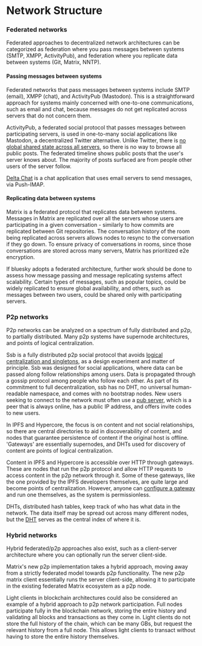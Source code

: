 # Network Structure

### Federated networks

Federated approaches to decentralized network architectures can be categorized as federation where you pass messages between systems (SMTP, XMPP, ActivityPub), and federation where you replicate data between systems (Git, Matrix, NNTP).

#### Passing messages between systems

Federated networks that pass messages between systems include SMTP (email), XMPP (chat), and ActivityPub (Mastodon). This is a straightforward approach for systems mainly concerned with one-to-one communications, such as email and chat, because messages do not get replicated across servers that do not concern them.

ActivityPub, a federated social protocol that passes messages between participating servers, is used in one-to-many social applications like Mastodon, a decentralized Twitter alternative. Unlike Twitter, there is [no global shared state across all servers](https://docs.joinmastodon.org/user/network/), so there is no way to browse all public posts. The federated timeline shows public posts that the user's server knows about. The majority of posts surfaced are from people other users of the server follow.

[Delta Chat](https://delta.chat/en/) is a chat application that uses email servers to send messages, via Push-IMAP.

#### Replicating data between systems

Matrix is a federated protocol that replicates data between systems. Messages in Matrix are replicated over all the servers whose users are participating in a given conversation - similarly to how commits are replicated between Git repositories. The conversation history of the room being replicated across servers allows nodes to resync to the conversation if they go down. To ensure privacy of conversations in rooms, since those conversations are stored across many servers, Matrix has prioritized e2e encryption.

If bluesky adopts a federated architecture, further work should be done to assess how message passing and message replicating systems affect scalability. Certain types of messages, such as popular topics, could be widely replicated to ensure global availability, and others, such as messages between two users, could be shared only with participating servers.

### P2p networks

P2p networks can be analyzed on a spectrum of fully distributed and p2p, to partially distributed. Many p2p systems have supernode architectures, and points of logical centralization.

Ssb is a fully distributed p2p social protocol that avoids [logical centralization and singletons](https://handbook.scuttlebutt.nz/stories/design-challenge-avoid-centralization-and-singletons), as a design experiment and matter of principle. Ssb was designed for social applications, where data can be passed along follow relationships among users. Data is propagated through a gossip protocol among people who follow each other. As part of its commitment to full decentralization, ssb has no DHT, no universal human-readable namespace, and comes with no bootstrap nodes. New users seeking to connect to the network must often use a [pub server](https://github.com/ssbc/ssb-server/wiki/pub-servers), which is a peer that is always online, has a public IP address, and offers invite codes to new users.

In IPFS and Hypercore, the focus is on content and not social relationships, so there are central directories to aid in discoverability of content, and nodes that guarantee persistence of content if the original host is offline. 'Gateways' are essentially supernodes, and DHTs used for discovery of content are points of logical centralization.

Content in IPFS and Hypercore is accessible over HTTP through gateways. These are nodes that run the p2p protocol and allow HTTP requests to access content in the p2p network through it. Some of these gateways, like the one provided by the IPFS developers themselves, are quite large and become points of centralization. However, anyone can [configure a gateway](https://medium.com/@rossbulat/introduction-to-ipfs-set-up-nodes-on-your-network-with-http-gateways-10e21ea689a4) and run one themselves, as the system is permissionless.

DHTs, distributed hash tables, keep track of who has what data in the network. The data itself may be spread out across many different nodes, but the [DHT](https://docs.ipfs.io/concepts/dht/) serves as the central index of where it is.

### Hybrid networks

Hybrid federated/p2p approaches also exist, such as a client-server architecture where you can optionally run the server client-side.

Matrix's new p2p implementation takes a hybrid approach, moving away from a strictly federated model towards p2p functionality. The new p2p matrix client essentially runs the server client-side, allowing it to participate in the existing federated Matrix ecosystem as a p2p node.

Light clients in blockchain architectures could also be considered an example of a hybrid approach to p2p network participation. Full nodes participate fully in the blockchain network, storing the entire history and validating all blocks and transactions as they come in. Light clients do not store the full history of the chain, which can be many GBs, but request the relevant history from a full node. This allows light clients to transact without having to store the entire history themselves.
